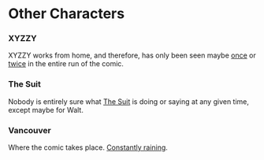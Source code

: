 
Other Characters
================

### XYZZY
XYZZY works from home, and therefore, has only been seen maybe 
[once](http://cube-drone.com/2014_07_01-Cube_Drone_80_A_New_Team_Member_Appears.html) 
or 
[twice](http://cube-drone.com/2015_01_01-113_Happy_New_Year.html) 
in the entire run of the comic. 

### The Suit
Nobody is entirely sure what [The Suit](http://cube-drone.com/2014_07_08-Cube_Drone_82_Corporatespeak.html)
is doing or saying at any given time, except maybe for Walt. 

### Vancouver
Where the comic takes place. 
[Constantly raining](http://cube-drone.com/2014_11_07-96_Vancouver.html). 
